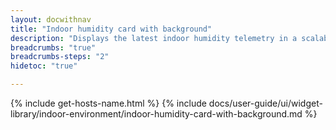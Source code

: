 ```yaml
---
layout: docwithnav
title: "Indoor humidity card with background"
description: "Displays the latest indoor humidity telemetry in a scalable rectangle card with the background image."
breadcrumbs: "true"
breadcrumbs-steps: "2"
hidetoc: "true"

---
```

{% include get-hosts-name.html %}
{% include docs/user-guide/ui/widget-library/indoor-environment/indoor-humidity-card-with-background.md %}
